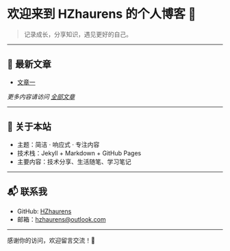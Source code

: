 # 欢迎来到 HZhaurens 的个人博客 👋

> 记录成长，分享知识，遇见更好的自己。

---

## 📝 最新文章

- [文章一](./_posts/2025-04-29-first-post.md)



_更多内容请访问 [全部文章](/_posts/)_

---

## 🚀 关于本站

- 主题：简洁 · 响应式 · 专注内容
- 技术栈：Jekyll + Markdown + GitHub Pages
- 主要内容：技术分享、生活随笔、学习笔记

---

## 📬 联系我

- GitHub: [HZhaurens](https://github.com/HZhaurens)
- 邮箱：hzhaurens@outlook.com

---

感谢你的访问，欢迎留言交流！🌱